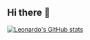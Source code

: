 ## Hi there 👋

<!--
**oleonardoalmeida/oleonardoalmeida** is a ✨ _special_ ✨ repository because its `README.md` (this file) appears on your GitHub profile.

Here are some ideas to get you started:

- 🔭 I’m currently working on ...
- 🌱 I’m currently learning ...
- 👯 I’m looking to collaborate on ...
- 🤔 I’m looking for help with ...
- 💬 Ask me about ...
- 📫 How to reach me: ...
- 😄 Pronouns: ...
- ⚡ Fun fact: ...
-->

[![Leonardo's GitHub stats](https://github-readme-stats.vercel.app/api?username=oleonardoalmeida&show_icons=true&theme=dracula&include_all_commits=true%count_private=ture)](https://github.com/oleonardoalmeida/github-readme-stats)
